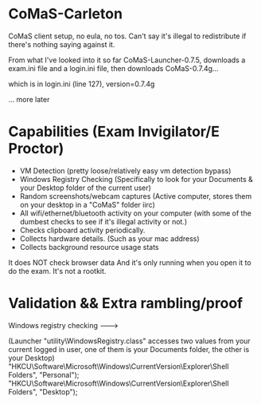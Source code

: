 # CoMaS-Carleton
CoMaS client setup, no eula, no tos. Can't say it's illegal to redistribute if there's nothing saying against it.


From what I've looked into it so far CoMaS-Launcher-0.7.5, downloads a exam.ini file and a login.ini file, then downloads CoMaS-0.7.4g...

which is in login.ini (line 127), version=0.7.4g


... more later


# Capabilities (Exam Invigilator/E Proctor)

- VM Detection (pretty loose/relatively easy vm detection bypass)
- Windows Registry Checking (Specifically to look for your Documents & your Desktop folder of the current user)
- Random screenshots/webcam captures (Active computer, stores them on your desktop in a "CoMaS" folder iirc)
- All wifi/ethernet/bluetooth activity on your computer (with some of the dumbest checks to see if it's illegal activity or not.)
- Checks clipboard activity periodically.
- Collects hardware details. (Such as your mac address)
- Collects background resource usage stats

It does NOT check browser data
And it's only running when you open it to do the exam. It's not a rootkit.



# Validation && Extra rambling/proof
Windows registry checking --->

(Launcher "utility\WindowsRegistry.class" accesses two values from your current logged in user, one of them is your Documents folder, the other is your Desktop)
"HKCU\\Software\\Microsoft\\Windows\\CurrentVersion\\Explorer\\Shell Folders", "Personal");
"HKCU\\Software\\Microsoft\\Windows\\CurrentVersion\\Explorer\\Shell Folders", "Desktop");

